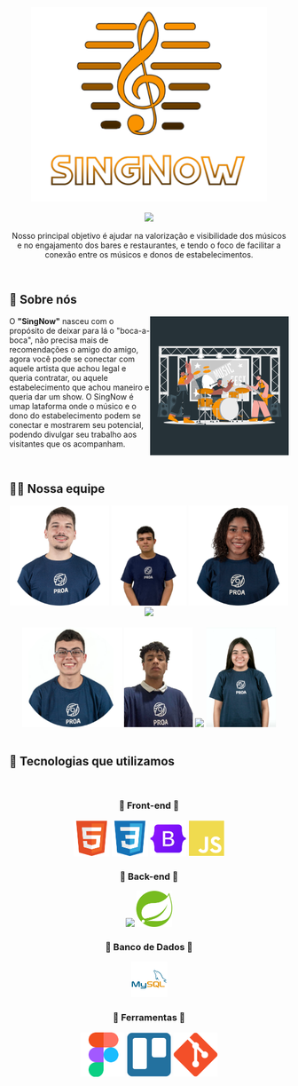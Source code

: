 
<!--Header-->
<div align="center"> 
  <img src="logo.png" height="350">
  <br>
  <br>
    <img src="https://readme-typing-svg.herokuapp.com?size=30&duration=6000&color=FA9201&center=true&vCenter=true&width=500&lines=SingNow%2C+Mostre+seu+potencial!">
</div>
<div align="center">
  <p>Nosso principal objetivo é ajudar na valorização e visibilidade dos músicos e no engajamento dos bares e restaurantes, e tendo o foco de facilitar a conexão entre os músicos e donos de estabelecimentos.</p>
</div>

<br>

<!--Sobre nós-->
<div>
  <h2> 🎤 Sobre nós</h2>
  <img align="right" src="Music festival.gif" height="250px">
  <div> 
     <p>O <b>"SingNow"</b> nasceu com o propósito de deixar para lá o "boca-a-boca", não precisa mais de recomendações o amigo do amigo, agora você pode se conectar com aquele artista que achou legal e queria contratar, ou aquele estabelecimento que achou maneiro e queria dar um show. O SingNow é umap lataforma onde o músico e o dono do estabelecimento podem se conectar e mostrarem seu potencial, podendo divulgar seu trabalho aos visitantes que os acompanham.
	 </p>
  </div>
</div>

<br>

<!--Nossa equipe -->
<div>
	<h2> 👨‍🎤 Nossa equipe </h2>
	<div align="center">
		<a href="" target="_blank"><img src="Gustavo.png" height="180"></a>
		<a href="" target="_blank"><img src="Kaua.png" height="180"></a>
		<a href="" target="_blank"><img src="Fabiola.png" height="180"></a>
		<a href="" target="_blank"><img src="Filipe.png" height="180"></a>
	</div>
	<br>
	<div align="center">
		<a href="" target="_blank"><img src="Italo.png" height="180"></a>
		<a href="" target="_blank"><img src="Richard.png" height="180"></a>
		<a href="" target="_blank"><img src="Victor.png" height="180"></a>
		<a href="" target="_blank"><img src="Vitoria.png" height="180"></a>
	</div>
	
</div>

<br>

<!-- Tecnologias -->

<div>
	<h2> 🎸 Tecnologias que utilizamos</h2>
	<br>
   	<div align="center">
	<h3> 🎼 Front-end 🎼</h3>
	<img height="65" src="https://raw.githubusercontent.com/devicons/devicon/master/icons/html5/html5-original.svg">
	<img height="65" src="https://raw.githubusercontent.com/devicons/devicon/master/icons/css3/css3-original.svg">
	<img height="65" src="https://github.com/devicons/devicon/blob/master/icons/bootstrap/bootstrap-original.svg">
	<img height="65" src="https://raw.githubusercontent.com/devicons/devicon/master/icons/javascript/javascript-plain.svg">
	<h3> 🎼 Back-end 🎼</h3>
	<img height="65" src="https://icongr.am/devicon/java-original.svg?size=66&color=000000">
	<img height="65" src="https://github.com/devicons/devicon/blob/master/icons/spring/spring-original.svg">
	<h3> 🎼 Banco de Dados 🎼</h3>
	<img height="65" src="https://github.com/devicons/devicon/blob/master/icons/mysql/mysql-original-wordmark.svg">
	<h3> 🎼 Ferramentas 🎼</h3>
	<img src="https://raw.githubusercontent.com/devicons/devicon/master/icons/figma/figma-original.svg" width="80px">
   <img src="https://raw.githubusercontent.com/devicons/devicon/master/icons/trello/trello-plain.svg" width="80px">
   <img src="https://raw.githubusercontent.com/devicons/devicon/master/icons/git/git-plain.svg" width="80px">
  </div>
